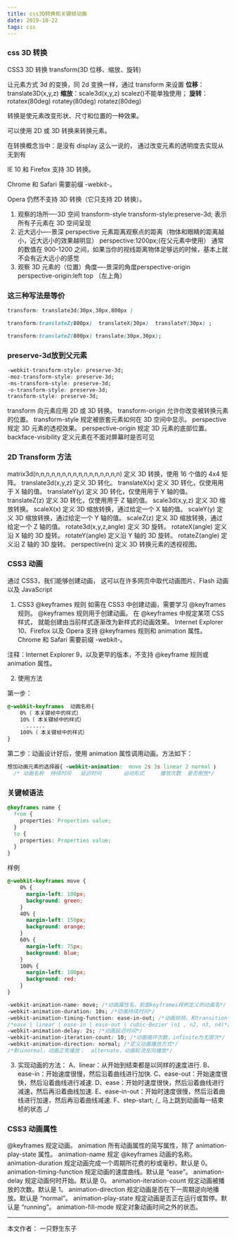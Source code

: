 ```yaml
---
title: css3D转换和关键帧动画
date: 2019-10-22
tags: css
---
```


### css 3D 转换

CSS3 3D 转换 transform(3D 位移、缩放、旋转)

让元素方式 3d 的变换，同 2d 变换一样，通过 transform 来设置
**位移**：translate3D(x,y,z)
**缩放**：scale3d(x,y,z) scalez()不能单独使用；
**旋转**：rotatex(80deg) rotatey(80deg) rotatez(80deg)

<!--more--> 

转换是使元素改变形状、尺寸和位置的一种效果。

可以使用 2D 或 3D 转换来转换元素。

在转换概念当中：是没有 display 这么一说的，
通过改变元素的透明度去实现从无到有

IE 10 和 Firefox 支持 3D 转换。

Chrome 和 Safari 需要前缀 -webkit-。

Opera 仍然不支持 3D 转换（它只支持 2D 转换）。

1. 观察的场所—-3D 空间 transform-style
   transform-style:preserve-3d;   表示所有子元素在 3D 空间呈现
2. 近大远小—-景深 perspective
   元素距离观察点的距离（物体和眼睛的距离越小，近大远小的效果越明显）
   perspective:1200px;(在父元素中使用）
   通常的数值在 900-1200 之间，如果当你的视线距离物体足够远的时候，基本上就不会有近大远小的感觉
3. 观察 3D 元素的（位置）角度—-景深的角度perspective-origin
   perspective-origin:left top （左上角）

### 这三种写法是等价
```css
transform: translate3d(30px,30px,800px )

transform:translateZ(800px)  translateX(30px)  translateY(30px) ;

transform:translateZ(800px) translate(30px,30px);
```

### preserve-3d放到父元素

```css
-webkit-transform-style: preserve-3d;
-moz-transform-style: preserve-3d;
-ms-transform-style: preserve-3d;
-o-transform-style: preserve-3d;
transform-style: preserve-3d;
```

transform 向元素应用 2D 或 3D 转换。
transform-origin 允许你改变被转换元素的位置。
transform-style 规定被嵌套元素如何在 3D 空间中显示。
perspective 规定 3D 元素的透视效果。
perspective-origin 规定 3D 元素的底部位置。
backface-visibility 定义元素在不面对屏幕时是否可见

### 2D Transform 方法

matrix3d(n,n,n,n,n,n,n,n,n,n,n,n,n,n,n,n) 定义 3D 转换，使用 16 个值的 4x4 矩阵。
translate3d(x,y,z) 定义 3D 转化。
translateX(x) 定义 3D 转化，仅使用用于 X 轴的值。
translateY(y) 定义 3D 转化，仅使用用于 Y 轴的值。
translateZ(z) 定义 3D 转化，仅使用用于 Z 轴的值。
scale3d(x,y,z) 定义 3D 缩放转换。
scaleX(x) 定义 3D 缩放转换，通过给定一个 X 轴的值。
scaleY(y) 定义 3D 缩放转换，通过给定一个 Y 轴的值。
scaleZ(z) 定义 3D 缩放转换，通过给定一个 Z 轴的值。
rotate3d(x,y,z,angle) 定义 3D 旋转。
rotateX(angle) 定义沿 X 轴的 3D 旋转。
rotateY(angle) 定义沿 Y 轴的 3D 旋转。
rotateZ(angle) 定义沿 Z 轴的 3D 旋转。
perspective(n) 定义 3D 转换元素的透视视图。

### CSS3 动画

通过 CSS3，我们能够创建动画，
这可以在许多网页中取代动画图片、Flash 动画以及 JavaScript

1. CSS3 @keyframes 规则
   如需在 CSS3 中创建动画，需要学习 @keyframes 规则。
   @keyframes 规则用于创建动画。
   在 @keyframes 中规定某项 CSS 样式，
   就能创建由当前样式逐渐改为新样式的动画效果。
   Internet Explorer 10、Firefox 以及 Opera 支持 @keyframes 规则和 animation 属性。
   Chrome 和 Safari 需要前缀 -webkit-。

注释：Internet Explorer 9，以及更早的版本，不支持 @keyframe 规则或 animation 属性。

2. 使用方法

第一步：
```css
@-webkit-keyframes  动画名称{
    0%｛ 本关键帧中的样式｝
    10%｛ 本关键帧中的样式｝
      ......
    100%｛ 本关键帧中的样式｝
}
```

第二步：动画设计好后，使用 animation 属性调用动画。方法如下：
```css
想加动画元素的选择器{ -webkit-animation:  move 2s 3s linear 2 normal ｝
  /* 动画名称  持续时间   延迟时间       运动形式     播放次数  是否倒放*/
```

### 关键帧语法
```css
@keyframes name {
  from {
    properties: Properties value;
  }
  to {
    properties: Properties value;
  }
}
```

样例
```css
@-webkit-keyframes move {
    0% {
      margin-left: 100px;
      background: green;
    }
    40% {
      margin-left: 150px;
      background: orange;
    }
    60% {
      margin-left: 75px;
      background: blue;
    }
    100% {
      margin-left: 100px;
      background: red;
    }
}
```
```css
-webkit-animation-name: move; /*动画属性名，前面keyframes样例定义的动画名*/
-webkit-animation-duration: 10s; /*动画持续时间*/
-webkit-animation-timing-function: ease-in-out; /*动画帧频，和transition-timing-function是一样的*/
/*ease | linear | ease-in | ease-out | cubic-Bezier (n1 , n2, n3, n4)*/
-webkit-animation-delay: 2s; /*动画延迟时间*/
-webkit-animation-iteration-count: 10; /*动画循环次数，infinite为无限次*/
-webkit-animation-direction: normal; /*定义动画播放方式*/
/*默认normal，动画正常播放；  alternate，动画轮流反向播放*/
```

3. 实现动画的方法：
   A、linear：从开始到结束都是以同样的速度进行.
   B、ease-in：开始速度很慢，然后沿着曲线进行加快.
   C、ease-out：开始速度很快，然后沿着曲线进行减速.
   D、ease：开始时速度很快，然后沿着曲线进行减速，然后再沿着曲线加速.
   E、ease-in-out：开始时速度很慢，然后沿着曲线进行加速，然后再沿着曲线减速.
   F、step-start; /_ 马上跳到动画每一结束桢的状态 _/

### CSS3 动画属性

@keyframes 规定动画。
animation 所有动画属性的简写属性，除了 animation-play-state 属性。
animation-name 规定 @keyframes 动画的名称。
animation-duration 规定动画完成一个周期所花费的秒或毫秒。默认是 0。
animation-timing-function 规定动画的速度曲线。默认是 “ease”。
animation-delay 规定动画何时开始。默认是 0。
animation-iteration-count 规定动画被播放的次数。默认是 1。
animation-direction 规定动画是否在下一周期逆向地播放。默认是 “normal”。
animation-play-state 规定动画是否正在运行或暂停。默认是 “running”。
animation-fill-mode 规定对象动画时间之外的状态。

---
本文作者： 一只野生东子